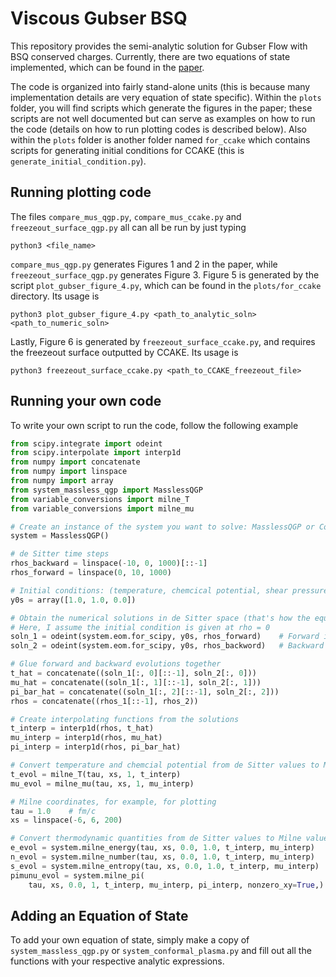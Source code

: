 # Viscous Gubser BSQ

This repository provides the semi-analytic solution for Gubser Flow with BSQ conserved charges.
Currently, there are two equations of state implemented, which can be found in the [paper]().

The code is organized into fairly stand-alone units (this is because many implementation details are very equation of state specific).
Within the `plots` folder, you will find scripts which generate the figures in the paper; these scripts are not well documented but can serve as examples on how to run the code (details on how to run plotting codes is described below).
Also within the `plots` folder is another folder named `for_ccake` which contains scripts for generating initial conditions for CCAKE (this is `generate_initial_condition.py`).


## Running plotting code

The files `compare_mus_qgp.py`, `compare_mus_ccake.py` and `freezeout_surface_qgp.py` all can all be run by just typing 
```terminal
python3 <file_name>
```
`compare_mus_qgp.py` generates Figures 1 and 2 in the paper, while `freezeout_surface_qgp.py` generates Figure 3.
Figure 5 is generated by the script `plot_gubser_figure_4.py`, which can be found in the `plots/for_ccake` directory.
Its usage is 
```terminal
python3 plot_gubser_figure_4.py <path_to_analytic_soln> <path_to_numeric_soln>
```
Lastly, Figure 6 is generated by `freezeout_surface_ccake.py`, and requires the freezeout surface outputted by CCAKE.
Its usage is
```terminal 
python3 freezeout_surface_ccake.py <path_to_CCAKE_freezeout_file>
```

## Running your own code

To write your own script to run the code, follow the following example

```python
from scipy.integrate import odeint
from scipy.interpolate import interp1d
from numpy import concatenate
from numpy import linspace
from numpy import array
from system_massless_qgp import MasslessQGP
from variable_conversions import milne_T
from variable_conversions import milne_mu

# Create an instance of the system you want to solve: MasslessQGP or ConformalPlasma
system = MasslessQGP()

# de Sitter time steps
rhos_backward = linspace(-10, 0, 1000)[::-1]
rhos_forward = linspace(0, 10, 1000)

# Initial conditions: (temperature, chemcical potential, shear pressure)
y0s = array([1.0, 1.0, 0.0])

# Obtain the numerical solutions in de Sitter space (that's how the equations are implemented)
# Here, I assume the initial condition is given at rho = 0
soln_1 = odeint(system.eom.for_scipy, y0s, rhos_forward)    # Forward in de Sitter time 
soln_2 = odeint(system.eom.for_scipy, y0s, rhos_backword)   # Backward in de Sitter time

# Glue forward and backward evolutions together
t_hat = concatenate((soln_1[:, 0][::-1], soln_2[:, 0]))       
mu_hat = concatenate((soln_1[:, 1][::-1], soln_2[:, 1]))
pi_bar_hat = concatenate((soln_1[:, 2][::-1], soln_2[:, 2]))
rhos = concatenate((rhos_1[::-1], rhos_2))

# Create interpolating functions from the solutions
t_interp = interp1d(rhos, t_hat)
mu_interp = interp1d(rhos, mu_hat)
pi_interp = interp1d(rhos, pi_bar_hat)

# Convert temperature and chemcial potential from de Sitter values to Milne values
t_evol = milne_T(tau, xs, 1, t_interp)
mu_evol = milne_mu(tau, xs, 1, mu_interp)

# Milne coordinates, for example, for plotting
tau = 1.0    # fm/c
xs = linspace(-6, 6, 200)

# Convert thermodynamic quantities from de Sitter values to Milne values
e_evol = system.milne_energy(tau, xs, 0.0, 1.0, t_interp, mu_interp)
n_evol = system.milne_number(tau, xs, 0.0, 1.0, t_interp, mu_interp)
s_evol = system.milne_entropy(tau, xs, 0.0, 1.0, t_interp, mu_interp)
pimunu_evol = system.milne_pi(
    tau, xs, 0.0, 1, t_interp, mu_interp, pi_interp, nonzero_xy=True,)
```

## Adding an Equation of State

To add your own equation of state, simply make a copy of `system_massless_qgp.py` or `system_conformal_plasma.py` and fill out all the functions with your respective analytic expressions.
    
